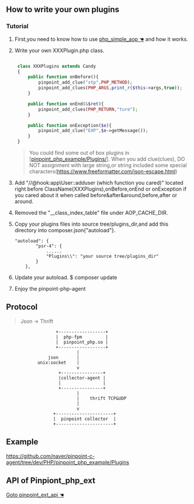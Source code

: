 ## How to write your own plugins

### Tutorial

1. First,you need to know how to use [ php_simple_aop ☚](https://github.com/eeliu/php_simple_aop/blob/master/Readme.md) and how it works. 
2. Write your own XXXPlugin.php class.
   
   ```php

    class XXXPlugins extends Candy
    {
        public function onBefore(){
            pinpoint_add_clue("stp",PHP_METHOD);
            pinpoint_add_clues(PHP_ARGS,print_r($this->args,true));
        }

        public function onEnd(&$ret){
            pinpoint_add_clues(PHP_RETURN,"ture");
        }

        public function onException($e){
            pinpoint_add_clue("EXP",$e->getMessage());
        }
    }
   ```
   > You could find some out of box plugins in [[pinpoint_php_example/Plugins/](https://github.com/naver/pinpoint-c-agent/tree/dev/PHP/pinpoint_php_example/Plugins)].
    When you add clue(clues), DO NOT assignment with large string,or string included some special characters(https://www.freeformatter.com/json-escape.html)
3. Add "//@hook:app\User::adduser (which function you cared)" located right before ClassName(XXXPlugins),onBefore,onEnd or onException if you cared about it when called before&after&around,before,after or around.

4. Removed the "__class_index_table" file under AOP_CACHE_DIR.

5. Copy your plugins files into source tree/plugins_dir,and add this directory into composer.json{"autoload"}.
   
    ```
    "autoload": {
            "psr-4": {
                ......
                "Plugins\\": "your source tree/plugins_dir"
            }
        },
    ```
    
6. Update your autoload. $ composer update
7. Enjoy the pinpoint-php-agent
## Protocol

> Json -> Thrift

```
                   +------------------+
                   |  php-fpm         |
                   |  pinpoint_php.so |
                   +------------------+
                           |
                json       |
            unix:socket    |
                           v
                    +----------------+
                    |collector-agent |
                    |                |
                    +----------------+
                           |
                           |    thrift TCP&UDP
                           |
                           v
                  +----------------------+
                  |  pinpoint collector  |
                  +----------------------+

```

## Example

https://github.com/naver/pinpoint-c-agent/tree/dev/PHP/pinpoint_php_example/Plugins

## API of Pinpiont_php_ext
[Goto pinpoint_ext_api ☚](../pinpoint_php_ext/pinpoint_php_api.php)